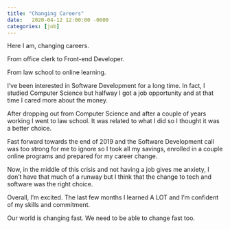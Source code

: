 ```yaml
---
title: "Changing Careers"
date:   2020-04-12 12:00:00 -0600
categories: [job]
---
```


Here I am, changing careers.

From office clerk to Front-end Developer.

From law school to online learning.

I’ve been interested in Software Development for a long time. In fact, I studied Computer Science but halfway I got a job opportunity and at that time I cared more about the money.

After dropping out from Computer Science and after a couple of years working I went to law school. It was related to what I did so I thought it was a better choice.

Fast forward towards the end of 2019 and the Software Development call was too strong for me to ignore so I took all my savings, enrolled in a couple online programs and prepared for my career change.

Now, in the middle of this crisis and not having a job gives me anxiety, I don’t have that much of a runway but I think that the change to tech and software was the right choice.

Overall, I’m excited. The last few months I learned A LOT and I’m confident of my skills and commitment.

Our world is changing fast. We need to be able to change fast too.
